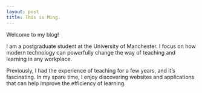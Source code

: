 ```yaml
---
layout: post
title: This is Ming.
---
```

Welcome to my blog!

I am a postgraduate student at the University of Manchester. I focus on how modern technology can powerfully change the way of teaching and learning in any workplace.

Previously, I had the experience of teaching for a few years, and it’s fascinating. In my spare time, I enjoy discovering websites and applications that can help improve the efficiency of learning.

